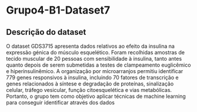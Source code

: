 # Grupo4-B1-Dataset7

## Descrição do dataset
O dataset GDS3715 apresenta dados relativos ao efeito da insulina na expressão génica do músculo esquelético. 
Foram recolhidas amostras de tecido muscular de 20 pessoas com sensibilidade à insulina, tanto antes quanto depois de serem submetidas a testes de clampeamento euglicêmico e hiperinsulinêmico. A organização por microarranjos permitiu identificar 779 genes responsivos à insulina, incluindo 70 fatores de transcrição e genes relacionados à síntese e degradação de proteínas, sinalização celular, tráfego vesicular, função citoesquelética e vias metabólicas.
Portanto, o grupo tem como objetivo aplicar técnicas de machine learning para conseguir identificar através dos dados 

